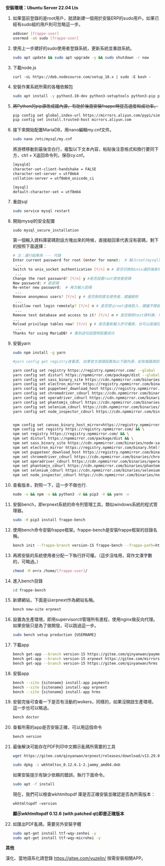**安裝環境：Ubuntu Server 22.04 Lts** 

1. 如果當前登錄的是root用戶，就請新建一個用於安裝ERP的sudo用戶。如果已經有sudo組的用戶則可忽略這一步。

   ```bash
   adduser [frappe-user]
   usermod -aG sudo [frappe-user]
   ```

2. 使用上一步建好的sudo使用者登錄系統，更新系統並重啟系統。

   ```bash
   sudo apt update && sudo apt upgrade -y && sudo shutdown -r now
   ```

3. 下載node.js

   ```
   curl -sL https://deb.nodesource.com/setup_18.x | sudo -E bash -
   ```

4. 安裝作業系統所需的各種依賴包

   ```bash
   sudo apt install -y python3.10-dev python3-setuptools python3-pip python3-distutils python3.10-venv software-properties-common mariadb-server mariadb-client redis-server nodejs xvfb libfontconfig libmysqlclient-dev nginx git ansible pkg-config libcairo2-dev libjpeg-dev libgif-dev librsvg2-dev
   ```

5. ~~將Python的pip源改成國內源，有助於後面安裝frappe時提高速度和成功率。~~

   ```bash
   pip config set global.index-url https://mirrors.aliyun.com/pypi/simple/
   pip config set install.trusted-host mirrors.aliyun.com
   ```

6. 接下來開始配置MariaDB，用nano編輯my.cnf文件。

   ```bash
   sudo nano /etc/mysql/my.cnf
   ```

   將游標移動到最後空白行，複製以下文本內容，粘貼後注意格式和換行要同下方，ctrl + X返回命令列，保存cy.cnf。

   ```bash
   [mysqld]
   character-set-client-handshake = FALSE 
   character-set-server = utf8mb4 
   collation-server = utf8mb4_unicode_ci 
   
   [mysql]
   default-character-set = utf8mb4
   ```

7. 重啟sql

   ```bash
   sudo service mysql restart
   ```

8. 開始mysql的安全配置

   ```
   sudo mysql_secure_installation
   ```

   第一個輸入資料庫密碼對話方塊出來的時候，直接敲回車代表沒有密碼，剩下的按照下面選擇：

   ```bash
   # 注：運行結果用 ··· 代替
   Enter current password for root (enter for none):  # 輸入root(mysql)的密碼，初次安裝預設沒有，直接回車 
    ... 
   Switch to unix_socket authentication [Y/n] n # 是否切換到unix通訊端身份驗證[Y/n]
    ... 
   Change the root password? [Y/n] y #是否設置root使用者密碼
   New password: # 新密碼
   Re-enter new password:  # 再次輸入密碼
    ... 
   Remove anonymous users? [Y/n] y # 是否刪除匿名使用者，建議刪除
    ... 
   Disallow root login remotely? [Y/n] n # 是否禁止root遠端登入，建議不開啟
    ... 
   Remove test database and access to it? [Y/n] n # 是否刪除test資料庫，可以保留
   ...
   Reload privilege tables now? [Y/n] y # 是否重新載入許可權表，也可以直接回車
    ... 
   Thanks for using MariaDB! # 看到這句話證明設置成功
   ```

9. 安裝yarn

   ```bash
   sudo npm install -g yarn
   
   #yarn config get registry查看源, 如果官方源請設置為以下國內源，如有報錯資訊，請忽略。
   
   yarn config set registry https://registry.npmmirror.com/ --global  && \
   yarn config set disturl https://npmmirror.com/package/dist --global && \
   yarn config set sass_binary_site https://cdn.npmmirror.com/binaries/node-sass --global  && \
   yarn config set electron_mirror https://registry.npmmirror.com/binary.html?path=electron/ --global  && \
   yarn config set puppeteer_download_host https://registry.npmmirror.com/binary.html --global  && \
   yarn config set chromedriver_cdnurl https://cdn.npmmirror.com/binaries/chromedriver --global  && \
   yarn config set operadriver_cdnurl https://cdn.npmmirror.com/binaries/operadriver --global  && \
   yarn config set phantomjs_cdnurl https://cdn.npmmirror.com/binaries/phantomjs --global  && \
   yarn config set selenium_cdnurl https://cdn.npmmirror.com/binaries/selenium --global  && \
   yarn config set node_inspector_cdnurl https://cdn.npmmirror.com/binaries/node-inspector --global
   
   
   npm config set canvas_binary_host_mirror=https://registry.npmmirror.com/-/binary/canvas/ && \
   npm config set registry https://registry.npmmirror.com/ && \
   npm set registry https://registry.npmmirror.com/ && \
   npm set disturl https://npmmirror.com/package/dist && \
   npm set sass_binary_site https://cdn.npmmirror.com/binaries/node-sass && \
   npm set electron_mirror https://registry.npmmirror.com/binary.html?path=electron/ && \
   npm set puppeteer_download_host https://registry.npmmirror.com/binary.html && \
   npm set chromedriver_cdnurl https://cdn.npmmirror.com/binaries/chromedriver && \
   npm set operadriver_cdnurl https://cdn.npmmirror.com/binaries/operadriver && \
   npm set phantomjs_cdnurl https://cdn.npmmirror.com/binaries/phantomjs && \
   npm set selenium_cdnurl https://cdn.npmmirror.com/binaries/selenium && \
   npm set node_inspector_cdnurl https://cdn.npmmirror.com/binaries/node-inspector
   ```

10. 查看版本，對照一下，這一步不做也行.

    ```bash
    node -v && npm -v && python3 -V && pip3 -V && yarn -v
    ```

11. 安裝bench，即erpnext系統的命令列管理工具，類似windows系統的程式管理器。

    ```bash
    sudo -H pip3 install frappe-bench
    ```

12. 使用bench命令安裝frappe框架。frappe-bench是安裝frappe框架的目錄名稱。

    ```bash
    bench init --frappe-branch version-15 frappe-bench --frappe-path=https://gitee.com/mirrors/frappe --verbose
    ```

13. 再將安裝的系統使用者分配一下執行許可權。（這步沒啥用，寫作文湊字數的，可略過。）

    ```bash
    chmod -R o+rx /home/[frappe-user]/
    ```

14. 進入bench目錄

    ```bash
    cd frappe-bench
    ```

15. 新建網站，下面是以erpnext作為網站名稱。

    ```bash
    bench new-site erpnext
    ```

16. 設置為生產環境，即用supervisorctl管理所有進程，使用nginx做反向代理。如果安裝只是為了做開發，可以跳過這一步。

    ```bash
    sudo bench setup production {USERNAME}
    ```

17. 下載app

    ```bash
    bench get-app --branch version-15 https://gitee.com/qinyanwan/payments
    bench get-app --branch version-15 erpnext https://gitee.com/mirrors/erpnext 
    bench get-app --branch version-15 https://gitee.com/qinyanwan/hrms  
    ```

18. 安裝app

    ```bash
    bench --site {sitename} install-app payments
    bench --site {sitename} install-app erpnext
    bench --site {sitename} install-app hrms
    ```

19. 安裝完後可查看一下是否有活動的wokers，同樣的，如果沒開啟生產環境，這一步也可以略過。

    ```bash
    bench doctor
    ```

20. 查看所需的app是否安裝正確，可以用這個命令

    ```bash
    bench version
    ```

21. 最後解決可能存在PDF列印中文顯示亂碼所需要的工具

    ```bash
    wget https://gitee.com/qinyanwan/erpnext/releases/download/v13.29.0/wkhtmltox_0.12.6.1-2.jammy_amd64.deb
    ```

    ```bash
    sudo dpkg -i wkhtmltox_0.12.6.1-2.jammy_amd64.deb
    ```

    如果安裝提示有缺少依賴的錯誤，執行下面命令。

    ```bash
    sudo apt -f install
    ```

    現在，我們可以檢查wkhtmltopdf 庫是否正確安裝並確認是否為所需版本：

    ```bash
    wkhtmltopdf –version
    ```

    **顯示wkhtmltopdf 0.12.6 (with patched qt)即是正確版本**

22. 如匯出PDF亂碼，需要另外安裝字體
    ```bash
    sudo apt-get install ttf-wqy-zenhei -y
    sudo apt-get install ttf-wqy-microhei -y
    ```

**其他**

漢化、當地語系化請登錄 https://gitee.com/yuzelin/ 按需安裝相關APP。
